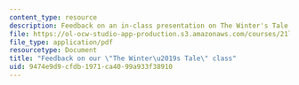 ```yaml
---
content_type: resource
description: Feedback on an in-class presentation on The Winter's Tale.
file: https://ol-ocw-studio-app-production.s3.amazonaws.com/courses/21l-010-writing-with-shakespeare-fall-2010/9474e9d9cfdb1971ca4099a933f38910_MIT21L_010F10_assn15.pdf
file_type: application/pdf
resourcetype: Document
title: "Feedback on our \"The Winter\u2019s Tale\" class"
uid: 9474e9d9-cfdb-1971-ca40-99a933f38910
---
```

